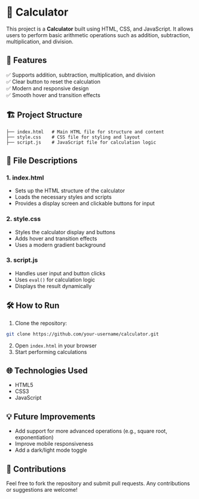 
# 🧮 Calculator

This project is a **Calculator** built using HTML, CSS, and JavaScript. It allows users to perform basic arithmetic operations such as addition, subtraction, multiplication, and division.

## 🚀 Features
✅ Supports addition, subtraction, multiplication, and division  
✅ Clear button to reset the calculation  
✅ Modern and responsive design  
✅ Smooth hover and transition effects  

## 🏗️ Project Structure
```
├── index.html   # Main HTML file for structure and content
├── style.css    # CSS file for styling and layout
├── script.js    # JavaScript file for calculation logic
```

## 📂 File Descriptions
### 1. index.html  
- Sets up the HTML structure of the calculator  
- Loads the necessary styles and scripts  
- Provides a display screen and clickable buttons for input  

### 2. style.css  
- Styles the calculator display and buttons  
- Adds hover and transition effects  
- Uses a modern gradient background  

### 3. script.js  
- Handles user input and button clicks  
- Uses `eval()` for calculation logic  
- Displays the result dynamically  

## 🛠️ How to Run
1. Clone the repository:
```bash
git clone https://github.com/your-username/calculator.git
```
2. Open `index.html` in your browser  
3. Start performing calculations  

## 🌐 Technologies Used
- HTML5  
- CSS3  
- JavaScript  

## 💡 Future Improvements
- Add support for more advanced operations (e.g., square root, exponentiation)  
- Improve mobile responsiveness  
- Add a dark/light mode toggle  

## 🎯 Contributions
Feel free to fork the repository and submit pull requests. Any contributions or suggestions are welcome!  
